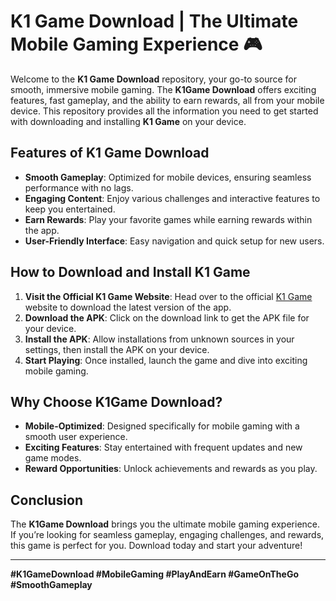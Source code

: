 # K1 Game Download | The Ultimate Mobile Gaming Experience 🎮

Welcome to the **K1 Game Download** repository, your go-to source for smooth, immersive mobile gaming. The **K1Game Download** offers exciting features, fast gameplay, and the ability to earn rewards, all from your mobile device. This repository provides all the information you need to get started with downloading and installing **K1 Game** on your device.

## Features of K1 Game Download
- **Smooth Gameplay**: Optimized for mobile devices, ensuring seamless performance with no lags.
- **Engaging Content**: Enjoy various challenges and interactive features to keep you entertained.
- **Earn Rewards**: Play your favorite games while earning rewards within the app.
- **User-Friendly Interface**: Easy navigation and quick setup for new users.

## How to Download and Install K1 Game

1. **Visit the Official K1 Game Website**: Head over to the official [K1 Game](https://k1.game) website to download the latest version of the app.
2. **Download the APK**: Click on the download link to get the APK file for your device.
3. **Install the APK**: Allow installations from unknown sources in your settings, then install the APK on your device.
4. **Start Playing**: Once installed, launch the game and dive into exciting mobile gaming.

## Why Choose K1Game Download?

- **Mobile-Optimized**: Designed specifically for mobile gaming with a smooth user experience.
- **Exciting Features**: Stay entertained with frequent updates and new game modes.
- **Reward Opportunities**: Unlock achievements and rewards as you play.
  
## Conclusion

The **K1Game Download** brings you the ultimate mobile gaming experience. If you’re looking for seamless gameplay, engaging challenges, and rewards, this game is perfect for you. Download today and start your adventure!

---

**#K1GameDownload #MobileGaming #PlayAndEarn #GameOnTheGo #SmoothGameplay**
